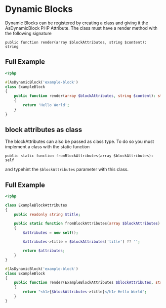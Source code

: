 # Dynamic Blocks

Dynamic Blocks can be registered by creating a class and giving it the AsDynamicBlock PHP Attribute. The class must have
a render method with the following signature

    public function render(array $blockAttributes, string $content): string

## Full Example

```php
<?php

#[AsDynamicBlock('example-block')
class ExampleBlock
{
    public function render(array $blockAttributes, string $content): string
    {
        return 'Hello World';
    }
}
```

## block attributes as class

The blockAttributes can also be passed as class type. To do so you must implement a class with the static function

    public static function fromBlockAttributes(array $blockAttributes): self

and typehint the `$blockAttributes` parameter with this class.

## Full Example

```php
<?php

class ExampleBlockAttributes
{
    public readonly string $title;

    public static function fromBlockAttributes(array $blockAttributes): self
    {
        $attributes = new self();
        
        $attributes->title = $blockAttributes['title'] ?? '';

        return $attributes;
    }
}

#[AsDynamicBlock('example-block')
class ExampleBlock
{
    public function render(ExampleBlockAttributes $blockAttributes, string $content): string
    {
        return "<h1>{$blockAttributes->title}</h1> Hello World";
    }
}
```
